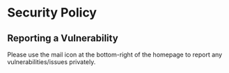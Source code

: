 # Security Policy

## Reporting a Vulnerability

Please use the mail icon at the bottom-right of the homepage to report any vulnerabilities/issues privately.
